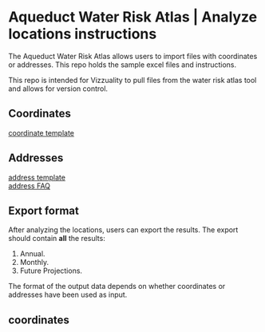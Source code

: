 # Aqueduct Water Risk Atlas | Analyze locations instructions

The Aqueduct Water Risk Atlas allows users to import files with coordinates or addresses. This repo holds the sample excel files and instructions.   

This repo is intended for Vizzuality to pull files from the water risk atlas tool and allows for version control. 

## Coordinates
[coordinate template](https://github.com/wri/aqueduct_analyze_locations/blob/master/example_coordinates.csv)


## Addresses
[address template](https://github.com/wri/aqueduct_analyze_locations/blob/master/example_address.csv)  
[address FAQ](https://github.com/wri/aqueduct_analyze_locations/blob/master/address_faq.md)


## Export format
After analyzing the locations, users can export the results. The export should contain **all** the results:
1. Annual.  
1. Monthly.  
1. Future Projections. 

The format of the output data depends on whether coordinates or addresses have been used as input. 

## coordinates












